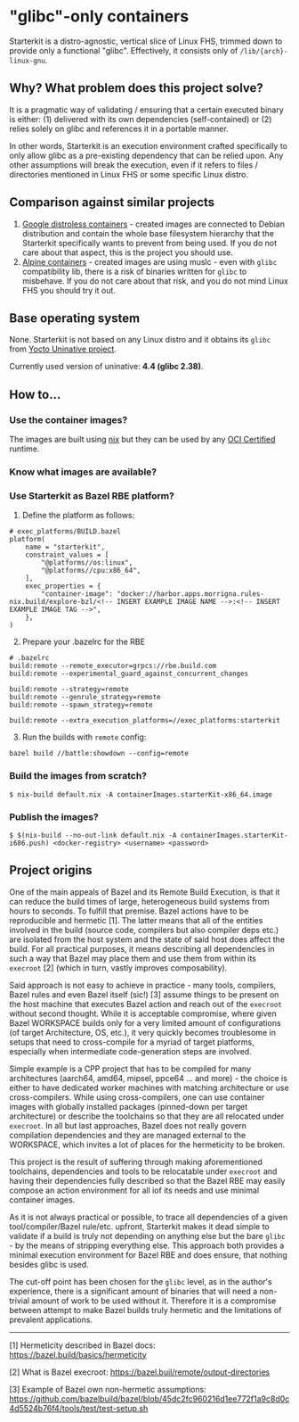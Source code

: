 # "glibc"-only containers

Starterkit is a distro-agnostic, vertical slice of Linux FHS, trimmed down to provide only a functional "glibc". Effectively, it consists only of `/lib/{arch}-linux-gnu`.

## Why? What problem does this project solve?
It is a pragmatic way of validating / ensuring that a certain executed binary is either: (1) delivered with its own dependencies (self-contained) or (2) relies solely on glibc and references it in a portable manner.

In other words, Starterkit is an execution environment crafted specifically to only allow glibc as a pre-existing dependency that can be relied upon. Any other assumptions will break the execution, even if it refers to files / directories mentioned in Linux FHS or some specific Linux distro.

## Comparison against similar projects
1. [Google distroless containers](https://github.com/GoogleContainerTools/distroless) - created images are connected to Debian distribution and contain the whole base filesystem hierarchy that the Starterkit specifically wants to prevent from being used. If you do not care about that aspect, this is the project you should use.
2. [Alpine containers](https://github.com/alpinelinux/docker-alpine) - created images are using muslc - even with `glibc` compatibility lib, there is a risk of binaries written for `glibc` to misbehave. If you do not care about that risk, and you do not mind Linux FHS you should try it out.

## Base operating system

None. Starterkit is not based on any Linux distro and it obtains its `glibc` from [Yocto Uninative project](https://docs.yoctoproject.org/gatesgarth/ref-manual/ref-classes.html#uninative-bbclass). 

Currently used version of uninative: **4.4 (glibc 2.38)**.

## How to...

### Use the container images?

The images are built using [nix](https://nixos.org/explore/) but they can be used by any [OCI Certified](https://opencontainers.org/community/certified/) runtime.

### Know what images are available?

<!-- Table below is autogenerated -->
<!-- INSERT TABLE -->

### Use Starterkit as Bazel RBE platform?
1. Define the platform as follows:
```
# exec_platforms/BUILD.bazel
platform(
    name = "starterkit",
    constraint_values = [
        "@platforms//os:linux",
        "@platforms//cpu:x86_64",
    ],
    exec_properties = {
        "container-image": "docker://harbor.apps.morrigna.rules-nix.build/explore-bzl/<!-- INSERT EXAMPLE IMAGE NAME -->:<!-- INSERT EXAMPLE IMAGE TAG -->",
    },
)
```

2. Prepare your .bazelrc for the RBE
```
# .bazelrc
build:remote --remote_executor=grpcs://rbe.build.com
build:remote --experimental_guard_against_concurrent_changes

build:remote --strategy=remote
build:remote --genrule_strategy=remote
build:remote --spawn_strategy=remote

build:remote --extra_execution_platforms=//exec_platforms:starterkit
```

3. Run the builds with `remote` config:
```
bazel build //battle:showdown --config=remote
```

### Build the images from scratch?

```
$ nix-build default.nix -A containerImages.starterKit-x86_64.image
```

### Publish the images?

```
$ $(nix-build --no-out-link default.nix -A containerImages.starterKit-i686.push) <docker-registry> <username> <password>
```

## Project origins
One of the main appeals of Bazel and its Remote Build Execution, is that it can reduce the build times of large, heterogeneous build systems from hours to seconds. To fulfill that premise. Bazel actions have to be reproducible and hermetic [1]. The latter means that all of the entities involved in the build (source code, compilers but also compiler deps etc.) are isolated from the host system and the state of said host does affect the build. For all practical purposes, it means describing all dependencies in such a way that Bazel may place  them and use them from within its `execroot` [2] (which in turn, vastly improves composability). 

Said approach is not easy to achieve in practice - many tools, compilers, Bazel rules and even Bazel itself (sic!) [3] assume things to be present on the host machine that executes Bazel action and reach out of the `execroot` without second thought. While it is acceptable compromise, where given Bazel WORKSPACE builds only for a very limited amount of configurations (of target Architecture, OS, etc.), it very quickly becomes troublesome in setups that need to cross-compile for a myriad of target platforms, especially when intermediate code-generation steps are involved. 

Simple example is a CPP project that has to be compiled for many architectures (aarch64, amd64, mipsel, ppce64 … and more)  - the choice is either to have dedicated worker machines with matching architecture or use cross-compilers. While using cross-compilers, one can use container images with globally installed packages (pinned-down per target architecture) or describe the toolchains so that they are all relocated under `execroot`. In all but last approaches, Bazel does not really govern compilation dependencies and they are managed external to the WORKSPACE, which invites a lot of places for the hermeticity to be broken.  

This project is the result of suffering through making aforementioned toolchains, dependencies and tools to be relocatable under `execroot` and having their dependencies fully described so that the Bazel RBE may easily compose an action environment for all iof its needs and use minimal container images. 

As it is not always practical or possible, to trace all dependencies of a given tool/compiler/Bazel rule/etc. upfront, Starterkit makes it dead simple to validate if a build is truly not depending on anything else but the bare `glibc` - by the means of stripping everything else. This approach both provides a minimal execution environment for Bazel RBE and does ensure, that nothing besides glibc is used. 

The cut-off point has been chosen for the `glibc` level, as in the author's experience, there is a significant amount of binaries that will need a non-trivial amount of work to be used without it. Therefore it is a compromise between attempt to make Bazel builds truly hermetic and the limitations of prevalent applications. 

---

[1] Hermeticity described in Bazel docs: https://bazel.build/basics/hermeticity 

[2] What is Bazel execroot: https://bazel.buil/remote/output-directories 

[3] Example of Bazel own non-hermetic assumptions: https://github.com/bazelbuild/bazel/blob/45dc2fc960216d1ee772f1a9c8d0c4d5524b76f4/tools/test/test-setup.sh 
